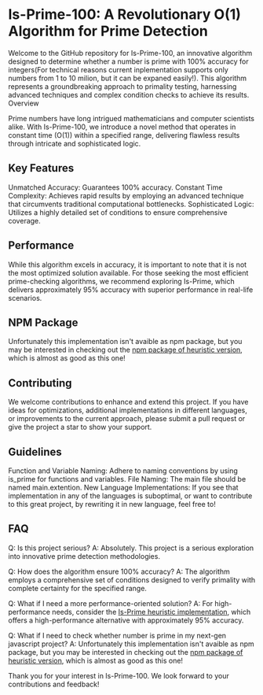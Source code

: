 # Is-Prime-100: A Revolutionary O(1) Algorithm for Prime Detection

Welcome to the GitHub repository for Is-Prime-100, an innovative algorithm designed to determine whether a number is prime with 100% accuracy for integers(For technical reasons current inplementation supports only numbers from 1 to 10 milion, but it can be expaned easily!). This algorithm represents a groundbreaking approach to primality testing, harnessing advanced techniques and complex condition checks to achieve its results.
Overview

Prime numbers have long intrigued mathematicians and computer scientists alike. With Is-Prime-100, we introduce a novel method that operates in constant time (O(1)) within a specified range, delivering flawless results through intricate and sophisticated logic.
## Key Features

Unmatched Accuracy: Guarantees 100% accuracy.
Constant Time Complexity: Achieves rapid results by employing an advanced technique that circumvents traditional computational bottlenecks.
Sophisticated Logic: Utilizes a highly detailed set of conditions to ensure comprehensive coverage.

## Performance

While this algorithm excels in accuracy, it is important to note that it is not the most optimized solution available. For those seeking the most efficient prime-checking algorithms, we recommend exploring Is-Prime, which delivers approximately 95% accuracy with superior performance in real-life scenarios.
## NPM Package

Unfortunately this implementation isn't avaible as npm package, but you may be interested in checking out the [npm package of heuristic version](https://www.npmjs.com/package/is-prime-fast), which is almost as good as this one! 
## Contributing

We welcome contributions to enhance and extend this project. If you have ideas for optimizations, additional implementations in different languages, or improvements to the current approach, please submit a pull request or give the project a star to show your support.

## Guidelines

Function and Variable Naming: Adhere to naming conventions by using is_prime for functions and variables.
File Naming: The main file should be named main.extention.
New Language Implementations: If you see that implementation in any of the languages is suboptimal, or want to contribute to this great project, by rewriting it in new language, feel free to!

## FAQ

Q: Is this project serious?
A: Absolutely. This project is a serious exploration into innovative prime detection methodologies.

Q: How does the algorithm ensure 100% accuracy?
A: The algorithm employs a comprehensive set of conditions designed to verify primality with complete certainty for the specified range.

Q: What if I need a more performance-oriented solution?
A: For high-performance needs, consider the [Is-Prime heuristic implementation](https://github.com/mawerty/Is-Prime), which offers a high-performance alternative with approximately 95% accuracy.

Q: What if I need to check whether number is prime in my next-gen javascript project?
A: Unfortunately this implementation isn't avaible as npm package, but you may be interested in checking out the [npm package of heuristic version](https://www.npmjs.com/package/is-prime-fast), which is almost as good as this one! 

Thank you for your interest in Is-Prime-100. We look forward to your contributions and feedback!
